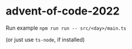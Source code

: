 # advent-of-code-2022

Run example `npm run run -- src/<day>/main.ts`

(or just use `ts-node`, if installed)
